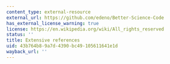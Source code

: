 ```yaml
---
content_type: external-resource
external_url: https://github.com/edeno/Better-Science-Code
has_external_license_warning: true
license: https://en.wikipedia.org/wiki/All_rights_reserved
status: ''
title: Extensive references
uid: 43b764b8-9a7d-4390-bc49-105611641e1d
wayback_url: ''
---
```

